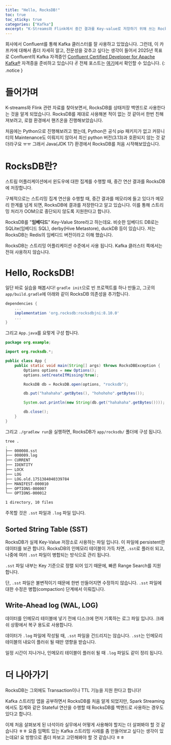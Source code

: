 ```yaml
---
title: "Hello, RocksDB!"
toc: true
toc_sticky: true
categories: ["Kafka"]
excerpt: "K-Streams와 Flink에서 중간 결과를 Key-value로 저장하기 위해 쓰는 RocksDB를 알아보자!"
---
```


회사에서 Confluent를 통해 Kafka 클러스터를 잘 사용하고 있었습니다. 그런데, 이 카프카에 대해서 좀더 자세히 알고, 전문성을 갖추고 싶다는 생각이 들어서 2025년 목표로 Confluent의 Kafka 자격증인 [Confluent Certified Developer for Apache Kafka®](https://training.confluent.io/examdetail/confluent-dev) 자격증을 준비하고 있습니다 ✌️ 전체 포스트는 [여기](/categories/kafka)에서 확인할 수 있습니다.
{: .notice }

# 들어가며

K-streams와 Flink 관련 자료를 찾아보면서, RocksDB를 상태저장 백엔드로 사용한다는 것을 알게 되었습니다. RocksDB를 제대로 사용해본 적이 없는 것 같아서 한번 친해져보려고, 로컬 환경에서 핸즈온을 진행해보았습니다.

처음에는 Python으로 진행해보려고 했는데, Python은 공식 pip 패키지가 없고 커뮤니티의 Maintenance도 이뤄지지 않아서 최신 python 버전(3.13)과 호환되지 않는 것 같더라구요 ㅠㅠ 그래서 Java(JDK 17) 환경에서 RocksDB를 처음 시작해보았습니다.

# RocksDB란?

스트림 어플리케이션에서 윈도우에 대한 집계를 수행할 때, 중간 연산 결과를 RocksDB에 저장합니다.

구체적으로는 스트리밍 집계 연산을 수행할 때, 중간 결과를 메모리에 들고 있다가 메모리 한계를 넘게 되면, RocksDB에 결과를 저장한다고 알고 있습니다. 이를 통해 스트리밍 처리가 OOM으로 중단되지 않도록 지원한다고 합니다.

RocksDB를 "**임베디드**" Key-Value Store라고 하는데요. 비슷한 임베디드 DB로는 SQLite(임베디드 SQL), derby(Hive Metastore), duckDB 등이 있습니다. 저는 RocksDB는 Redis의 임베디드 버전이라고 이해 했습니다.

RocksDB는 스트리밍 어플리케이션 수준에서 사용 됩니다. Kafka 클러스터 쪽에서는 전혀 사용하지 않습니다.

# Hello, RocksDB!

일단 바로 실습을 해봅시다! `gradle init`으로 빈 프로젝트를 하나 만들고, 그곳의 `app/build.gradle`에 아래와 같이 RocksDB 의존성을 추가합니다.

```groovy
dependencies {
    ...
    implementation 'org.rocksdb:rocksdbjni:8.10.0'
    ...
}
```

그리고 `App.java`를 요렇게 구성 합니다.

```java
package org.example;

import org.rocksdb.*;

public class App {
    public static void main(String[] args) throws RocksDBException {
        Options options = new Options();
        options.setCreateIfMissing(true);

        RocksDB db = RocksDB.open(options, "rocksdb");

        db.put("hahahaha".getBytes(), "hohohoho".getBytes());

        System.out.println(new String(db.get("hahahaha".getBytes())));

        db.close();
    }
}
```

그리고 `./gradlew run`을 실행하면, RocksDB가 `app/rocksdb/` 폴더에 구성 됩니다.

```bash
tree .
.
├── 000008.sst
├── 000009.log
├── CURRENT
├── IDENTITY
├── LOCK
├── LOG
├── LOG.old.1751384040339784
├── MANIFEST-000010
├── OPTIONS-000007
└── OPTIONS-000012

1 directory, 10 files
```

주목할 것은 `.sst` 파일과 `.log` 파일 입니다.

## Sorted String Table (SST)

RocksDB가 실제 Key-Value 저장소로 사용하는 파일 입니다. 이 파일에 persistent한 데이터를 보관 합니다. RocksDB의 인메모리 테이블이 가득 차면, `.sst`로 플러쉬 되고, 나중에 여러 `.sst` 파일이 병합되는 방식으로 관리 됩니다.

`.sst` 파일 내부는 Key 기준으로 정렬 되어 있기 때문에, 빠른 Range Search를 지원 합니다.

단, `.sst` 파일은 불변적이기 때문에 한번 만들어지면 수정하지 않습니다. `.sst` 파일에 대한 수정은 병합(compaction) 단계에서 이뤄집니다.

## Write-Ahead log (WAL, LOG)

데이터를 인메모리 테이블에 넣기 전에 디스크에 먼저 기록하는 로그 파일 입니다. 크래쉬 상황에서 복구 용도로 사용합니다.

데이터가 `.log` 파일에 작성될 때, `.sst` 파일을 건드리지는 않습니다. `.sst`는 인메모리 테이블의 내요이 플러쉬 될 때만 영향을 받습니다.

일정 시간이 지나거나, 인메모리 테이블이 플러쉬 될 때 `.log` 파일도 같이 정리 됩니다.

# 더 나아가기

RocksDB는 그외에도 Transaction이나 TTL 기능을 지원 한다고 합니다!

Kafka 스트리밍 앱을 공부하면서 RocksDB를 처음 알게 되었지만, Spark Streaming에서도 집계와 같은 Stateful 연산을 수행할 때 RocksDB를 백엔드로 사용하는 경우도 있다고 합니다.

이제 처음 살펴보게 된 녀석이라 실무에서 어떻게 사용해야 할지는 더 살펴봐야 할 것 같습니다 ㅎㅎ 요즘 임팩트 있는 Kafka 스트리밍 사레를 좀 만들어보고 싶다는 생각이 있는데요! 요 방향으로 좀더 파보고 고민해봐야 할 것 같습니다 ㅎㅎ
